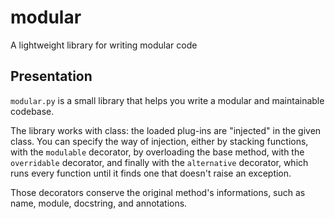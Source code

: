 # modular

A lightweight library for writing modular code

## Presentation

`modular.py` is a small library that helps you write a modular and maintainable
codebase.

The library works with class: the loaded plug-ins are "injected" in
the given class. You can specify the way of injection, either by stacking
functions, with the `modulable` decorator, by overloading the base method, with
the `overridable` decorator, and finally with the `alternative` decorator,
which runs every function until it finds one that doesn't raise an exception.

Those decorators conserve the original method's informations, such as name,
module, docstring, and annotations.
